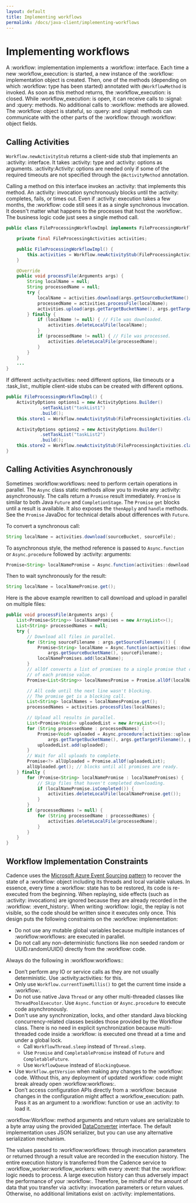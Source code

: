 ```yaml
---
layout: default
title: Implementing workflows
permalink: /docs/java-client/implementing-workflows
---
```


# Implementing workflows

A :workflow: implementation implements a :workflow: interface. Each time a new :workflow_execution: is started,
a new instance of the :workflow: implementation object is created. Then, one of the methods
(depending on which :workflow: type has been started) annotated with `@WorkflowMethod` is invoked. As soon as this method
returns, the :workflow_execution: is closed. While :workflow_execution: is open, it can receive calls to :signal: and :query: methods.
No additional calls to :workflow: methods are allowed. The :workflow: object is stateful, so :query: and :signal: methods
can communicate with the other parts of the :workflow: through :workflow: object fields.

## Calling Activities

`Workflow.newActivityStub` returns a client-side stub that implements an :activity: interface.
It takes :activity: type and :activity: options as arguments. :activity:Activity: options are needed only if some of the required
timeouts are not specified through the `@ActivityMethod` annotation.

Calling a method on this interface invokes an :activity: that implements this method.
An :activity: invocation synchronously blocks until the :activity: completes, fails, or times out. Even if :activity:
execution takes a few months, the :workflow: code still sees it as a single synchronous invocation.
It doesn't matter what happens to the processes that host the :workflow:. The business logic code
just sees a single method call.
```java
public class FileProcessingWorkflowImpl implements FileProcessingWorkflow {

    private final FileProcessingActivities activities;

    public FileProcessingWorkflowImpl() {
        this.activities = Workflow.newActivityStub(FileProcessingActivities.class);
    }

    @Override
    public void processFile(Arguments args) {
        String localName = null;
        String processedName = null;
        try {
            localName = activities.download(args.getSourceBucketName(), args.getSourceFilename());
            processedName = activities.processFile(localName);
            activities.upload(args.getTargetBucketName(), args.getTargetFilename(), processedName);
        } finally {
            if (localName != null) { // File was downloaded.
                activities.deleteLocalFile(localName);
            }
            if (processedName != null) { // File was processed.
                activities.deleteLocalFile(processedName);
            }
        }
    }
    ...
}
```
If different :activity:activities: need different options, like timeouts or a :task_list:, multiple client-side stubs can be created
with different options.

```java
public FileProcessingWorkflowImpl() {
    ActivityOptions options1 = new ActivityOptions.Builder()
             .setTaskList("taskList1")
             .build();
    this.store1 = Workflow.newActivityStub(FileProcessingActivities.class, options1);

    ActivityOptions options2 = new ActivityOptions.Builder()
             .setTaskList("taskList2")
             .build();
    this.store2 = Workflow.newActivityStub(FileProcessingActivities.class, options2);
}
```

## Calling Activities Asynchronously

Sometimes :workflow:workflows: need to perform certain operations in parallel.
The `Async` class static methods allow you to invoke any :activity: asynchronously. The calls return a `Promise` result immediately.
`Promise` is similar to both Java `Future` and `CompletionStage`. The `Promise` `get` blocks until a result is available.
It also exposes the `thenApply` and `handle` methods. See the `Promise` JavaDoc for technical details about differences with `Future`.

To convert a synchronous call:
```java
String localName = activities.download(sourceBucket, sourceFile);
```
To asynchronous style, the method reference is passed to `Async.function` or `Async.procedure`
followed by :activity: arguments:
```java
Promise<String> localNamePromise = Async.function(activities::download, sourceBucket, sourceFile);
```
Then to wait synchronously for the result:
```java
String localName = localNamePromise.get();
```
Here is the above example rewritten to call download and upload in parallel on multiple files:
```java
public void processFile(Arguments args) {
    List<Promise<String>> localNamePromises = new ArrayList<>();
    List<String> processedNames = null;
    try {
        // Download all files in parallel.
        for (String sourceFilename : args.getSourceFilenames()) {
            Promise<String> localName = Async.function(activities::download,
                args.getSourceBucketName(), sourceFilename);
            localNamePromises.add(localName);
        }
        // allOf converts a list of promises to a single promise that contains a list
        // of each promise value.
        Promise<List<String>> localNamesPromise = Promise.allOf(localNamePromises);

        // All code until the next line wasn't blocking.
        // The promise get is a blocking call.
        List<String> localNames = localNamesPromise.get();
        processedNames = activities.processFiles(localNames);

        // Upload all results in parallel.
        List<Promise<Void>> uploadedList = new ArrayList<>();
        for (String processedName : processedNames) {
            Promise<Void> uploaded = Async.procedure(activities::upload,
                args.getTargetBucketName(), args.getTargetFilename(), processedName);
            uploadedList.add(uploaded);
        }
        // Wait for all uploads to complete.
        Promise<?> allUploaded = Promise.allOf(uploadedList);
        allUploaded.get(); // blocks until all promises are ready.
    } finally {
        for (Promise<String> localNamePromise : localNamePromises) {
            // Skip files that haven't completed downloading.
            if (localNamePromise.isCompleted()) {
                activities.deleteLocalFile(localNamePromise.get());
            }
        }
        if (processedNames != null) {
            for (String processedName : processedNames) {
                activities.deleteLocalFile(processedName);
            }
        }
    }
}
```

## Workflow Implementation Constraints

Cadence uses the [Microsoft Azure Event Sourcing pattern](https://docs.microsoft.com/en-us/azure/architecture/patterns/event-sourcing) to recover
the state of a :workflow: object including its threads and local variable values.
In essence, every time a :workflow: state has to be restored, its code is re-executed from the beginning. When replaying, side
effects (such as :activity: invocations) are ignored because they are already recorded in the :workflow: :event_history:.
When writing :workflow: logic, the replay is not visible, so the code should be written since it executes only once.
This design puts the following constraints on the :workflow: implementation:

- Do not use any mutable global variables because multiple instances of :workflow:workflows: are executed in parallel.
- Do not call any non-deterministic functions like non seeded random or UUID.randomUUID() directly from the :workflow: code.

Always do the following in :workflow:workflows::
- Don’t perform any IO or service calls as they are not usually deterministic. Use :activity:activities: for this.
- Only use `Workflow.currentTimeMillis()` to get the current time inside a :workflow:.
- Do not use native Java `Thread` or any other multi-threaded classes like `ThreadPoolExecutor`. Use `Async.function` or `Async.procedure`
to execute code asynchronously.
- Don't use any synchronization, locks, and other standard Java blocking concurrency-related classes besides those provided
by the Workflow class. There is no need in explicit synchronization because multi-threaded code inside a :workflow: is
executed one thread at a time and under a global lock.
  - Call `WorkflowThread.sleep` instead of `Thread.sleep`.
  - Use `Promise` and `CompletablePromise` instead of `Future` and `CompletableFuture`.
  - Use `WorkflowQueue` instead of `BlockingQueue`.
- Use `Workflow.getVersion` when making any changes to the :workflow: code. Without this, any deployment of updated :workflow: code
might break already open :workflow:workflows:.
- Don’t access configuration APIs directly from a :workflow: because changes in the configuration might affect a :workflow_execution: path.
Pass it as an argument to a :workflow: function or use an :activity: to load it.

:workflow:Workflow: method arguments and return values are serializable to a byte array using the provided
[DataConverter](https://static.javadoc.io/com.uber.cadence/cadence-client/2.4.1/index.html?com/cadence-workflow/cadence/converter/DataConverter.html)
interface. The default implementation uses JSON serializer, but you can use any alternative serialization mechanism.

The values passed to :workflow:workflows: through invocation parameters or returned through a result value are recorded in the execution history.
The entire execution history is transferred from the Cadence service to :workflow_worker:workflow_workers: with every :event: that the :workflow: logic needs to process.
A large execution history can thus adversely impact the performance of your :workflow:.
Therefore, be mindful of the amount of data that you transfer via :activity: invocation parameters or return values.
Otherwise, no additional limitations exist on :activity: implementations.

